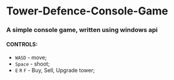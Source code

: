 # Tower-Defence-Console-Game
### A simple console game, written using windows api

#### CONTROLS:
* `WASD` - move;
* `Space` - shoot;
* `E` `R` `F` - Buy, Sell, Upgrade tower;
